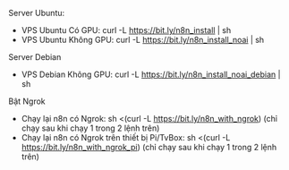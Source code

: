 Server Ubuntu:
- VPS Ubuntu Có GPU: curl -L https://bit.ly/n8n_install | sh
- VPS Ubuntu Không GPU: curl -L https://bit.ly/n8n_install_noai | sh

Server Debian
- VPS Debian Không GPU: curl -L https://bit.ly/n8n_install_noai_debian | sh

Bật Ngrok
- Chạy lại n8n có Ngrok: sh <(curl -L https://bit.ly/n8n_with_ngrok) (chỉ chạy sau khi chạy 1 trong 2 lệnh trên)
- Chạy lại n8n có Ngrok trên thiết bị Pi/TvBox: sh <(curl -L https://bit.ly/n8n_with_ngrok_pi) (chỉ chạy sau khi chạy 1 trong 2 lệnh trên)
